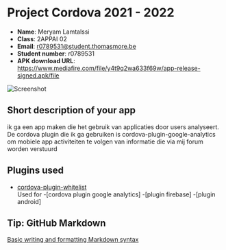 # Project Cordova 2021 - 2022

- **Name**: Meryam Lamtalssi
- **Class**: 2APPAI 02
- **Email**: <a href="mailto:demo@example.com">r0789531@student.thomasmore.be</a>
- **Student number**: r0789531
- **APK download URL**: https://www.mediafire.com/file/y4t9q2wa633f69w/app-release-signed.apk/file

![Screenshot](unnamed.jpg)


## Short description of your app

ik ga een app maken die het gebruik van applicaties door users analyseert.
De cordova plugin die ik ga gebruiken is cordova-plugin-google-analytics om mobiele app activiteiten te volgen van informatie die via mij forum worden verstuurd 




## Plugins used

- [cordova-plugin-whitelist](https://cordova.apache.org/docs/en/latest/reference/cordova-plugin-whitelist/)  
Used for 
-[cordova plugin google analytics]
-[plugin firebase]
-[plugin android]


## Tip: GitHub Markdown
[Basic writing and formatting Markdown syntax](https://docs.github.com/en/github/writing-on-github/basic-writing-and-formatting-syntax)
